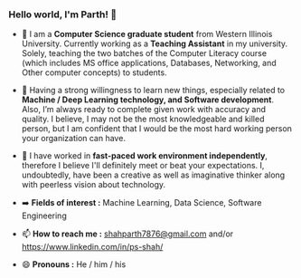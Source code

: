 ### Hello world, I'm Parth! 👋

- 🔭 I am a **Computer Science graduate student** from Western Illinois University. Currently working as a **Teaching Assistant** in my university. Solely, teaching the two batches of the     Computer Literacy course (which includes MS office applications, Databases, Networking, and Other computer concepts) to students.

- 🌱 Having a strong willingness to learn new things, especially related to **Machine / Deep Learning technology, and Software development**. Also, I’m always ready to complete given work with accuracy and quality. I believe, I may not be the most knowledgeable and killed person, but I am confident that I would be the most hard working person your organization can have.
 
- 👯 I have worked in **fast-paced work environment independently**, therefore I believe I'll definitely meet or beat your expectations. I, undoubtedly, have been a creative as well as imaginative thinker along with peerless vision about technology.

- ➡️ **Fields of interest :** Machine Learning, Data Science, Software Engineering

- 📫 **How to reach me :** shahparth7876@gmail.com and/or https://www.linkedin.com/in/ps-shah/

- 😄 **Pronouns :** He / him / his

